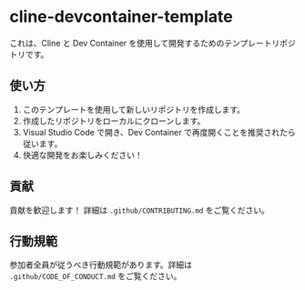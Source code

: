 # cline-devcontainer-template

これは、Cline と Dev Container を使用して開発するためのテンプレートリポジトリです。

## 使い方

1.  このテンプレートを使用して新しいリポジトリを作成します。
2.  作成したリポジトリをローカルにクローンします。
3.  Visual Studio Code で開き、Dev Container で再度開くことを推奨されたら従います。
4.  快適な開発をお楽しみください！

## 貢献

貢献を歓迎します！ 詳細は `.github/CONTRIBUTING.md` をご覧ください。

## 行動規範

参加者全員が従うべき行動規範があります。詳細は `.github/CODE_OF_CONDUCT.md` をご覧ください。
